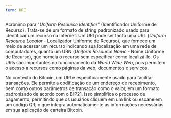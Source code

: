 ```yaml
---
term: URI
---
```


Acrônimo para "*Uniform Resource Identifier*" (Identificador Uniforme de Recurso). Trata-se de um formato de string padronizado usado para identificar um recurso na Internet. Um URI pode ser tanto uma URL (*Uniform Resource Locator* - Localizador Uniforme de Recurso), que fornece um meio de acessar um recurso indicando sua localização em uma rede de computadores, quanto um URN (*Uniform Resource Name* - Nome Uniforme de Recurso), que nomeia o recurso sem especificar como localizá-lo. Os URIs são importantes no funcionamento da *World Wide Web*, pois permitem o acesso a recursos como páginas da web, documentos e serviços.

No contexto do Bitcoin, um URI é especificamente usado para facilitar transações. Ele permite a codificação de um endereço de recebimento, bem como outros parâmetros de transação como o valor, em um formato padronizado de acordo com o BIP21. Isso simplifica o processo de pagamento, permitindo que os usuários cliquem em um link ou escaneiem um código QR, o que integra automaticamente as informações necessárias em sua aplicação de carteira Bitcoin.